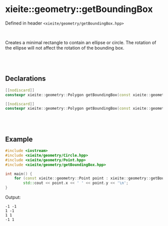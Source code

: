 # xieite::geometry::getBoundingBox
Defined in header `<xieite/geometry/getBoundingBox.hpp>`

<br/>

Creates a minimal rectangle to contain an ellipse or circle. The rotation of the ellipse will not affect the rotation of the bounding box.

<br/><br/>

## Declarations
```cpp
[[nodiscard]]
constexpr xieite::geometry::Polygon getBoundingBox(const xieite::geometry::Ellipse& ellipse) noexcept;
```
```cpp
[[nodiscard]]
constexpr xieite::geometry::Polygon getBoundingBox(const xieite::geometry::Circle& circle) noexcept;
```

<br/><br/>

## Example
```cpp
#include <iostream>
#include <xieite/geometry/Circle.hpp>
#include <xieite/geometry/Point.hpp>
#include <xieite/geometry/getBoundingBox.hpp>

int main() {
	for (const xieite::geometry::Point point : xieite::geometry::getBoundingBox(xieite::geometry::Circle({ 0.0, 0.0 }, 1.0)).points)
		std::cout << point.x << ' ' << point.y << '\n';
}
```
Output:
```
-1 -1
1 -1
1 1
-1 1
```
